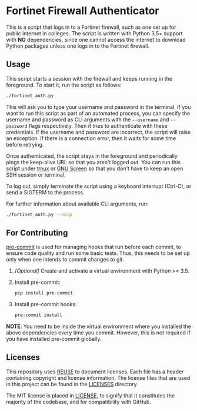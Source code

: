 <!--
SPDX-FileCopyrightText: 2021 Harish Rajagopal <harish.rajagopals@gmail.com>

SPDX-License-Identifier: MIT
-->

# Fortinet Firewall Authenticator

This is a script that logs in to a Fortinet firewall, such as one set up for public internet in colleges.
The script is written with Python 3.5+ support with **NO** dependencies, since one cannot access the internet to download Python packages unless one logs in to the Fortinet firewall.

## Usage
This script starts a session with the firewall and keeps running in the foreground.
To start it, run the script as follows:
```sh
./fortinet_auth.py
```

This will ask you to type your username and password in the terminal.
If you want to run this script as part of an automated process, you can specify the username and password as CLI arguments with the `--username` and `--password` flags respectively.
Then it tries to authenticate with these credentials.
If the username and password are incorrect, the script will raise an exception.
If there is a connection error, then it waits for some time before retrying.

Once authenticated, the script stays in the foreground and periodically pings the keep-alive URL so that you aren't logged out.
You can run this script under [tmux](https://github.com/tmux/tmux) or [GNU Screen](https://www.gnu.org/software/screen/) so that you don't have to keep an open SSH session or terminal.

To log out, simply terminate the script using a keyboard interrupt (Ctrl-C), or send a SIGTERM to the process.

For further information about available CLI arguments, run:
```sh
./fortinet_auth.py --help
```

## For Contributing
[pre-commit](https://pre-commit.com/) is used for managing hooks that run before each commit, to ensure code quality and run some basic tests.
Thus, this needs to be set up only when one intends to commit changes to git.

1. *[Optional]* Create and activate a virtual environment with Python >= 3.5.
2. Install pre-commit:
    ```sh
    pip install pre-commit
    ```

3. Install pre-commit hooks:
    ```sh
    pre-commit install
    ```

**NOTE**: You need to be inside the virtual environment where you installed the above dependencies every time you commit.
However, this is not required if you have installed pre-commit globally.

## Licenses
This repository uses [REUSE](https://reuse.software/) to document licenses.
Each file has a header containing copyright and license information.
The license files that are used in this project can be found in the [LICENSES](./LICENSES) directory.

The MIT license is placed in [LICENSE](./LICENSE), to signify that it constitutes the majority of the codebase, and for compatibility with GitHub.
